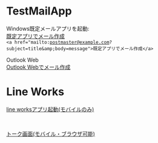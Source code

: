 # TestMailApp

Windows既定メールアプリを起動:<br>
 <a href="mailto:postmaster@example.com?subject=title&amp;body=message">既定アプリでメール作成</a> <br>
<code>&lt;a href="mailto:postmaster@example.com?subject=title&amp;amp;body=message"&gt;既定アプリでメール作成&lt;/a&gt;</code> <br>


Outlook Web<br>
<a href="https://outlook.office.com/owa/?subject=title&body=message&to=postmaster@example.com&path=/mail/action/compose">Outlook Webでメール作成</a> <br>



# Line Works
<a href="https://line.worksmobile.com/contact?version=18">line worksアプリ起動(モバイルのみ)</a>

<br>

<a href="https://line.worksmobile.com/message?version=18">トーク画面(モバイル・ブラウザ可能)</a>
